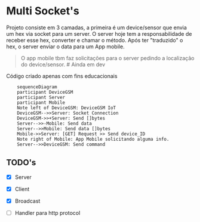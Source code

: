 # Multi Socket's

Projeto consiste em 3 camadas, a primeira é um device/sensor que envia um hex via socket para um server. O server hoje tem a
responsabilidade de receber esse hex, converter e chamar o método. Após ter "traduzido" o hex, o server enviar o data para um App mobile.

> O app mobile tbm faz solicitações para o server pedindo a localização do device/sensor. # Ainda em dev


Código criado apenas com fins educacionais

```mermaid
    sequenceDiagram
    participant DeviceGSM
    participant Server
    participant Mobile
    Note left of DeviceGSM: DeviceGSM IoT
    DeviceGSM-->>Server: Socket Connection
    DeviceGSM->>+Server: Send []bytes
    Server-->>-Mobile: Send data
    Server-->>Mobile: Send data []bytes 
    Mobile->>Server: [GET] Request >> Send device_ID 
    Note right of Mobile: App Mobile solicitando alguma info.
    Server-->>DeviceGSM: Send command
```

## TODO's

- [x] Server
- [x] Client
- [x] Broadcast
- [ ] Handler para http protocol

